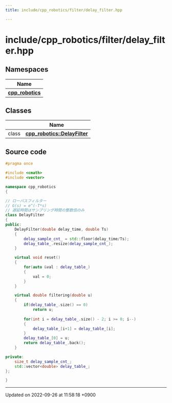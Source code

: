 ```yaml
---
title: include/cpp_robotics/filter/delay_filter.hpp

---
```


# include/cpp_robotics/filter/delay_filter.hpp



## Namespaces

| Name           |
| -------------- |
| **[cpp_robotics](/cpp_robotics/doxybook/Namespaces/namespacecpp__robotics/)**  |

## Classes

|                | Name           |
| -------------- | -------------- |
| class | **[cpp_robotics::DelayFilter](/cpp_robotics/doxybook/Classes/classcpp__robotics_1_1DelayFilter/)**  |




## Source code

```cpp
#pragma once

#include <cmath>
#include <vector>

namespace cpp_robotics
{

// ローパスフィルター
// G(s) = e^(-T*s)
// 遅延時間はサンプリング時間の整数倍のみ
class DelayFilter
{
public:
    DelayFilter(double delay_time, double Ts)
    {
        delay_sample_cnt_ = std::floor(delay_time/Ts);
        delay_table_.resize(delay_sample_cnt_);
    }

    virtual void reset()
    {
        for(auto &val : delay_table_)
        {
            val = 0;
        }
    }

    virtual double filtering(double u)
    {
        if(delay_table_.size() == 0)
            return u;
        
        for(int i = delay_table_.size() - 2; i >= 0; i--)
        {
            delay_table_[i+1] = delay_table_[i];
        }
        delay_table_[0] = u;
        return delay_table_.back();
    }

private:
    size_t delay_sample_cnt_;
    std::vector<double> delay_table_;
};

}
```


-------------------------------

Updated on 2022-09-26 at 11:58:18 +0900
